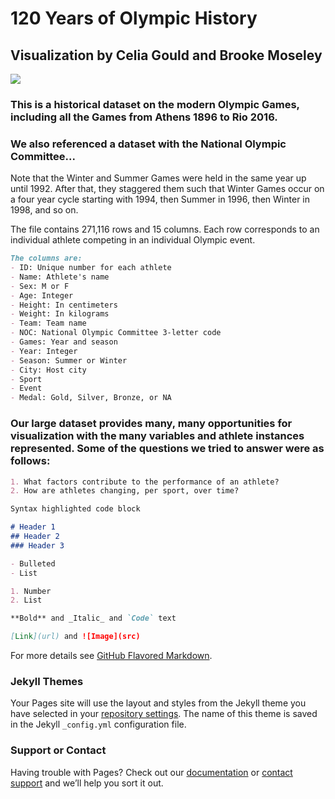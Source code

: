 # 120 Years of Olympic History
## Visualization by Celia Gould and Brooke Moseley
<html>
  <img src ="https://upload.wikimedia.org/wikipedia/commons/thumb/5/5c/Olympic_rings_without_rims.svg/1200px-Olympic_rings_without_rims.svg.png">
</html>

### This is a historical dataset on the modern Olympic Games, including all the Games from Athens 1896 to Rio 2016.
### We also referenced a dataset with the National Olympic Committee...

Note that the Winter and Summer Games were held in the same year up until 1992. After that, they staggered them such that Winter Games occur on a four year cycle starting with 1994, then Summer in 1996, then Winter in 1998, and so on.


The file contains 271,116 rows and 15 columns. Each row corresponds to an individual athlete competing in an individual Olympic event. 
```markdown
The columns are:
- ID: Unique number for each athlete
- Name: Athlete's name
- Sex: M or F
- Age: Integer
- Height: In centimeters
- Weight: In kilograms
- Team: Team name
- NOC: National Olympic Committee 3-letter code
- Games: Year and season
- Year: Integer
- Season: Summer or Winter
- City: Host city
- Sport
- Event
- Medal: Gold, Silver, Bronze, or NA
```

### Our large dataset provides many, many opportunities for visualization with the many variables and athlete instances represented. Some of the questions we tried to answer were as follows:
```markdown
1. What factors contribute to the performance of an athlete?
2. How are athletes changing, per sport, over time?
```

```markdown
Syntax highlighted code block

# Header 1
## Header 2
### Header 3

- Bulleted
- List

1. Number
2. List

**Bold** and _Italic_ and `Code` text

[Link](url) and ![Image](src)
```

For more details see [GitHub Flavored Markdown](https://guides.github.com/features/mastering-markdown/).

### Jekyll Themes

Your Pages site will use the layout and styles from the Jekyll theme you have selected in your [repository settings](https://github.com/goulce01/DataVisualizationProject/settings). The name of this theme is saved in the Jekyll `_config.yml` configuration file.

### Support or Contact

Having trouble with Pages? Check out our [documentation](https://help.github.com/categories/github-pages-basics/) or [contact support](https://github.com/contact) and we’ll help you sort it out.
